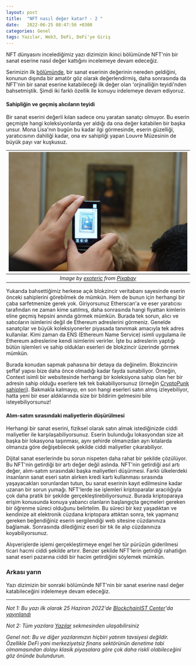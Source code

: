 ```yaml
---
layout: post
title:  "NFT nasıl değer katar? - 2 "
date:   2022-06-25 08:47:56 +0300
categories: Genel
tags: Yazılar, Web3, DeFi, DeFi'ye Giriş
---
```


NFT dünyasını incelediğimiz yazı dizimizin ikinci bölümünde NFT'nin bir sanat eserine nasıl değer kattığını incelemeye devam edeceğiz.

Serimizin ilk [bölümünde](/genel/2022/05/25/NFTler-nasil-deger-katar-1.html), bir sanat eserinin değerinin nereden geldiğini, konunun dışında bir amatör göz olarak değerlendirmiş, daha sonrasında da NFT'nin bir sanat eserine katabileceği ilk değer olan 'orjinalliğin teyidi'nden bahsetmiştik. Şimdi iki farklı özellik ile konuyu irdelemeye devam ediyoruz. 

#### Sahipliğin ve geçmiş alıcıların teyidi 
Bir sanat eserini değerli kılan sadece onu yaratan sanatçı olmuyor. Bu eserin geçmişte hangi koleksiyonlarda yer aldığı da ona değer katabilen bir başka unsur. Mona Lisa'nın bugün bu kadar ilgi görmesinde, eserin güzelliği, yaratıcısının dahiliği kadar, ona ev sahipliği yapan Louvre Müzesinin de büyük payı var kuşkusuz. 

|![tokens](/assets/mona-lisa-1357716_800.jpg)|
|:--:| 
| *Image by [exoteric](https://pixabay.com/users/exoteric-2345351/) from [Pixabay](https://pixabay.com/)*|

Yukarıda bahsettiğimiz herkese açık blokzincir veritabanı sayesinde eserin önceki sahiplerini görebilmek de mümkün. Hem de bunun için herhangi bir çaba sarfetmenize gerek yok. Giriyorsunuz Etherscan'a ve eser yaratıcısı tarafından ne zaman kime satılmış, daha sonrasında hangi fiyattan kimlerin eline geçmiş hepsini anında görmek mümkün. Burada tek sorun, alıcı ve satıcıların isimlerini değil de Ethereum adreslerini görmeniz. Genelde sanatçılar ve büyük koleksiyonerler piyasada tanınmak amacıyla tek adres kullanılar. Kimi zaman da ENS (Ethereum Name Service) isimli uygulama ile Ethereum adreslerine kendi isimlerini verirler. İşte bu adreslerin yaptığı bütün işlemleri ve sahip oldukları eserleri de blokzincir üzerinde görmek mümkün. 

Burada konudan sapmak pahasına bir detaya da değinelim. Blokzincirin şeffaf yapısı bize daha önce olmadığı kadar fayda sunabiliyor. Örneğin, Context isimli bir websitesinde herhangi bir koleksiyona sahip olan her bir adresin sahip olduğu eserlere tek tek bakabiliyorsunuz (örneğin [CryptoPunk sahipleri](https://context.app/lists/cryptopunks)). Bakmakla kalmayıp, en son hangi eserleri satın almış izleyebiliyor, hatta yeni bir eser aldıklarında size bir bildirim gelmesini bile isteyebiliyorsunuz!

#### Alım-satım sırasındaki maliyetlerin düşürülmesi
Herhangi bir sanat eserini, fiziksel olarak satın almak istediğinizde ciddi maliyetler ile karşılaşabiliyorsunuz. Eserin bulunduğu lokasyondan size ait başka bir lokasyona taşınması, aynı şehirde olmanızdan ayrı kıtalarda olmanıza göre değişebilecek şekilde ciddi maliyetler çıkarabiliyor. 

Dijital sanat eserlerinde bu sorun nispeten daha rahat bir şekilde çözülüyor. Bu NFT'nin getirdiği bir artı değer değil aslında. NFT'nin getirdiği asıl artı değer, alım-satım sırasındaki başka maliyetleri düşürmesi. Farklı ülkelerdeki insanların sanat eseri satın alırken kredi kartı kullanması sırasında yaşayacakları sorunlardan tutun, bu sanat eserinin kayıt edilmesine kadar uzanan bir sorun yumağı. NFT'lerde ise işlemleri kriptoparalar aracılığıyla çok daha pratik bir şekilde gerçekleştirebiliyorsunuz. Burada kriptoparaya erişim konusunda konuya yabancı olanların başlangıçta geçmeleri gereken bir öğrenme süreci olduğunu belirtelim. Bu süreci bir kez yaşadıktan ve kendinize ait elektronik cüzdana kriptopara attıktan sonra, tek yapmanız gereken beğendiğiniz eserin sergilendiği web sitesine cüzdanınıza bağlamak. Sonrasında dilediğiniz eseri bir tık ile alıp cüzdanınıza koyabiliyorsunuz. 

Alışverişlerde işlemi gerçekleştirmeye engel her tür pürüzün giderilmesi ticari hacmi ciddi şekilde artırır. Benzer şekilde NFT'lerin getirdiği rahatlığın sanat eseri pazarına ciddi bir hacim getirdiğini söylemek mümkün. 

### Arkası yarın
Yazı dizimizin bir sonraki bölümünde NFT'nin bir sanat eserine nasıl değer katabileceğini irdelemeye devam edeceğiz. 

---

*Not 1: Bu yazı ilk olarak 25 Haziran 2022'de [BlockchainIST Center](https://medium.com/blockchainist-center)'da [yayınlandı](https://medium.com/blockchainist-center/nft-nas%C4%B1l-de%C4%9Fer-katar-ii-fbc49f5346d2)*

*Not 2: Tüm yazılara [Yazılar](/articles/) sekmesinden ulaşabilirsiniz*

*Genel not: Bu ve diğer yazılarımızın hiçbiri yatırım tavsiyesi değildir. Özellikle DeFi yani merkeziyetsiz finans sektörünün denetime tabi olmamasından dolayı klasik piyasalara göre çok daha riskli olabileceğini göz önünde bulundurun.* 

